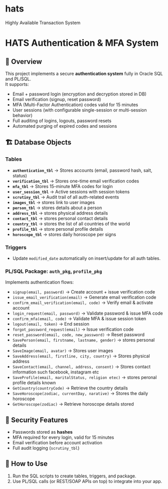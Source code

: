 # hats
Highly Available Transaction System

# HATS Authentication & MFA System

## 📌 Overview
This project implements a secure **authentication system** fully in Oracle SQL and PL/SQL.  
It supports:

- Email + password login (encryption and decryption stored in DB)
- Email verification (signup, reset password)
- MFA (Multi-Factor Authentication) codes valid for 15 minutes
- User sessions (with configurable single-session or multi-session behavior)
- Full auditing of logins, logouts, password resets
- Automated purging of expired codes and sessions

## 🏗️ Database Objects
### Tables
- **`authentication_tbl`** → Stores accounts (email, password hash, salt, status)
- **`verification_tbl`** → Stores one-time email verification codes
- **`mfa_tbl`** → Stores 15-minute MFA codes for login
- **`user_session_tbl`** → Active sessions with session tokens
- **`scrutiny_tbl`** → Audit trail of all auth-related events
- **`images_tbl`** → stores link to user images
- **`person_tbl`** → stores details about a person
- **`address_tbl`** → stores physical address details
- **`contact_tbl`** → stores personal contact details
- **`country_tbl`** → stores the list of all countries of the world
- **`profile_tbl`** → store personal profile details
- **`horoscope_tbl`** → stores daily horoscope per signs

### Triggers
- Update `modified_date` automatically on insert/update for all auth tables.

### PL/SQL Package: `auth_pkg`, `profile_pkg`
Implements authentication flows:
- `signup(email, password)` → Create account + issue verification code
- `issue_email_verification(email)` → Generate email verification code
- `confirm_email_verification(email, code)` → Verify email & activate account
- `login_request(email, password)` → Validate password & issue MFA code
- `confirm_mfa(email, code)` → Validate MFA & issue session token
- `logout(email, token)` → End session
- `forgot_password_request(email)` → Issue verification code
- `reset_password(email, code, new_password)` → Reset password
- `SavePerson(email, firstname, lastname, gender)` → stores personal details
- `SaveImage(email, avatar)` → Stores user images 
- `SaveAddress(email, firstline, city, country)` → Stores physical address
- `SaveContact(email, channel, address, consent)` → Stores contact information such facebook, instagram etc
- `SaveProfile(email, maritalStatus, religion etec)` → stores peronal profile details known
- `GetCountry(countryCode)` → Retrieve the country details
- `SaveHoroscope(zodiac, currentDay, narative)` → Stores the daily horoscope
- `GetHoroscope(zodiac)` → Retrieve horoscope details stored


## 🔐 Security Features
- Passwords stored as **hashes**
- MFA required for every login, valid for 15 minutes
- Email verification before account activation
- Full audit logging (`scrutiny_tbl`)

## 🚀 How to Use
1. Run the SQL scripts to create tables, triggers, and package.
2. Use PL/SQL calls (or REST/SOAP APIs on top) to integrate into your app.